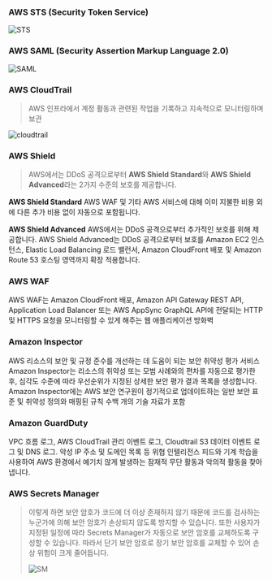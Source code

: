 
### AWS STS (Security Token Service)

![STS](https://miro.medium.com/max/845/0*efjEBOwC9ESQH9pn.png)

### AWS SAML (Security Assertion Markup Language 2.0)

![SAML](https://docs.aws.amazon.com/IAM/latest/UserGuide/images/saml-based-sso-to-console.diagram.png)

### AWS CloudTrail
> AWS 인프라에서 계정 활동과 관련된 작업을 기록하고 지속적으로 모니터링하며 보관

![cloudtrail](https://d1.awsstatic.com/product-marketing/CloudTrail/Product-Page-Diagram-AWSX-CloudTrail_How-it-Works.d2f51f6e3ec3ea3b33d0c48d472f0e0b59b46e59.png)

### AWS Shield

> AWS에서는 DDoS 공격으로부터 **AWS Shield Standard**와 **AWS Shield Advanced**라는 2가지 수준의 보호를 제공합니다.

**AWS Shield Standard**
AWS WAF 및 기타 AWS 서비스에 대해 이미 지불한 비용 외에 다른 추가 비용 없이 자동으로 포함됩니다.

**AWS Shield Advanced**
AWS에서는 DDoS 공격으로부터 추가적인 보호를 위해 제공합니다.
AWS Shield Advanced는 DDoS 공격으로부터 보호를 Amazon EC2 인스턴스, Elastic Load Balancing 로드 밸런서,
Amazon CloudFront 배포 및 Amazon Route 53 호스팅 영역까지 확장 적용합니다.

### AWS WAF
AWS WAF는 Amazon CloudFront 배포, Amazon API Gateway REST API, Application Load Balancer 또는
AWS AppSync GraphQL API에 전달되는 HTTP 및 HTTPS 요청을 모니터링할 수 있게 해주는 웹 애플리케이션 방화벽

### Amazon Inspector
AWS 리소스의 보안 및 규정 준수를 개선하는 데 도움이 되는 보안 취약성 평가 서비스
Amazon Inspector는 리소스의 취약성 또는 모범 사례와의 편차를 자동으로 평가한 후, 심각도 수준에 따라 우선순위가 지정된 상세한 보안 평가 결과 목록을 생성합니다. Amazon Inspector에는 AWS 보안 연구원이 정기적으로 업데이트하는 일반 보안 표준 및 취약성 정의와 매핑된 규칙 수백 개의 기술 자료가 포함

### Amazon GuardDuty
VPC 흐름 로그, AWS CloudTrail 관리 이벤트 로그, Cloudtrail S3 데이터 이벤트 로그 및 DNS 로그.
악성 IP 주소 및 도메인 목록 등 위협 인텔리전스 피드와 기계 학습을 사용하여 AWS 환경에서
예기치 않게 발생하는 잠재적 무단 활동과 악의적 활동을 찾아냅니다.

### AWS Secrets Manager
> 이렇게 하면 보안 암호가 코드에 더 이상 존재하지 않기 때문에 코드를 검사하는 누군가에 의해 보안 암호가 손상되지 않도록 방지할 수 있습니다.
또한 사용자가 지정된 일정에 따라 Secrets Manager가 자동으로 보안 암호를 교체하도록 구성할 수 있습니다. 따라서 단기 보안 암호로 장기 보안 암호를 교체할 수 있어 손상 위험이 크게 줄어듭니다.
>
>![SM](https://docs.aws.amazon.com/ko_kr/secretsmanager/latest/userguide/images/ASM-Basic-Scenario.png)
